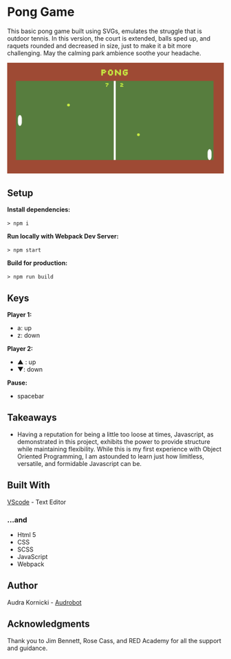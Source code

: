 # Pong Game

This basic pong game built using SVGs, emulates the struggle that is outdoor tennis. In this version, the court is extended, balls sped up, and raquets rounded and decreased in size, just to make it a bit more challenging. May the calming park ambience soothe your headache.   

![ScreenShot](./public/images/pongscreenshot.png)

## Setup

**Install dependencies:**

`> npm i`

**Run locally with Webpack Dev Server:**

`> npm start`

**Build for production:**

`> npm run build`

## Keys

**Player 1:**
* a: up
* z: down

**Player 2:**
* ▲ : up
* ▼: down

**Pause:**
* spacebar


## Takeaways
* Having a reputation for being a little too loose at times, Javascript, as demonstrated in this project, exhibits the power to provide structure while maintaining flexibility. While this is my first experience with Object Oriented Programming, I am astounded to learn just how limitless, versatile, and formidable Javascript can be.


## Built With

[VScode](http://www.vscode.com) - Text Editor

### ...and

* Html 5
* CSS
* SCSS
* JavaScript
* Webpack

## Author

Audra Kornicki - [Audrobot](https://github.com/Audrobot)


## Acknowledgments

Thank you to Jim Bennett, Rose Cass, and RED Academy for all the support and guidance.



